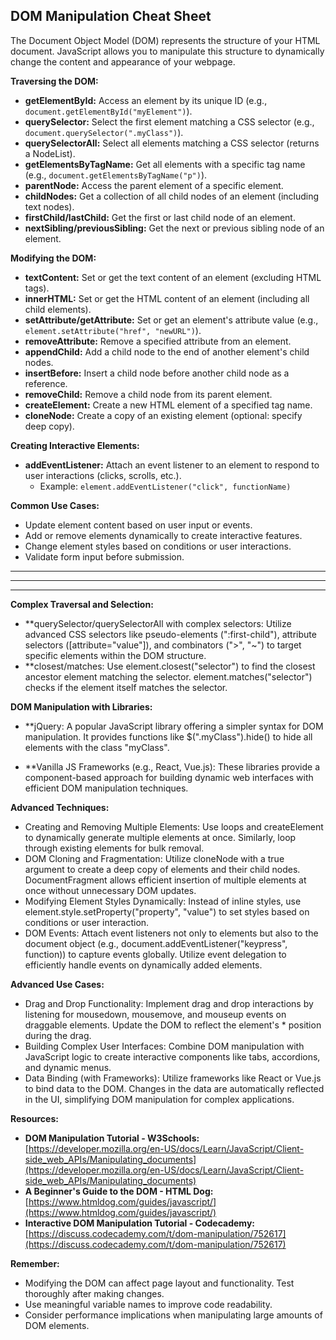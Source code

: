 ## DOM Manipulation Cheat Sheet

The Document Object Model (DOM) represents the structure of your HTML document. JavaScript allows you to manipulate this structure to dynamically change the content and appearance of your webpage.

**Traversing the DOM:**

* **getElementById:** Access an element by its unique ID (e.g., `document.getElementById("myElement")`).
* **querySelector:** Select the first element matching a CSS selector (e.g., `document.querySelector(".myClass")`).
* **querySelectorAll:** Select all elements matching a CSS selector (returns a NodeList).
* **getElementsByTagName:** Get all elements with a specific tag name (e.g., `document.getElementsByTagName("p")`).
* **parentNode:** Access the parent element of a specific element.
* **childNodes:** Get a collection of all child nodes of an element (including text nodes).
* **firstChild/lastChild:** Get the first or last child node of an element.
* **nextSibling/previousSibling:** Get the next or previous sibling node of an element.

**Modifying the DOM:**

* **textContent:** Set or get the text content of an element (excluding HTML tags).
* **innerHTML:** Set or get the HTML content of an element (including all child elements).
* **setAttribute/getAttribute:** Set or get an element's attribute value (e.g., `element.setAttribute("href", "newURL")`).
* **removeAttribute:** Remove a specified attribute from an element.
* **appendChild:** Add a child node to the end of another element's child nodes.
* **insertBefore:** Insert a child node before another child node as a reference.
* **removeChild:** Remove a child node from its parent element.
* **createElement:** Create a new HTML element of a specified tag name.
* **cloneNode:** Create a copy of an existing element (optional: specify deep copy).

**Creating Interactive Elements:**

* **addEventListener:** Attach an event listener to an element to respond to user interactions (clicks, scrolls, etc.). 
  - Example: `element.addEventListener("click", functionName)`

**Common Use Cases:**

* Update element content based on user input or events.
* Add or remove elements dynamically to create interactive features.
* Change element styles based on conditions or user interactions.
* Validate form input before submission.




****************
***************
***********
**Complex Traversal and Selection:**

* **querySelector/querySelectorAll with complex selectors: Utilize advanced CSS selectors like pseudo-elements (":first-child"), attribute selectors ([attribute="value"]), and combinators (">", "~") to target specific elements within the DOM structure.
* **closest/matches: Use element.closest("selector") to find the closest ancestor element matching the selector. element.matches("selector") checks if the element itself matches the selector.

**DOM Manipulation with Libraries:**

* **jQuery: A popular JavaScript library offering a simpler syntax for DOM manipulation. It provides functions like $(".myClass").hide() to hide all elements with the class "myClass".

* **Vanilla JS Frameworks (e.g., React, Vue.js): These libraries provide a component-based approach for building dynamic web interfaces with efficient DOM manipulation techniques.

**Advanced Techniques:**

* Creating and Removing Multiple Elements: Use loops and createElement to dynamically generate multiple elements at once. Similarly, loop through existing elements for bulk removal.
* DOM Cloning and Fragmentation: Utilize cloneNode with a true argument to create a deep copy of elements and their child nodes. DocumentFragment allows efficient insertion of multiple  elements at once without unnecessary DOM updates.
* Modifying Element Styles Dynamically: Instead of inline styles, use element.style.setProperty("property", "value") to set styles based on conditions or user interaction.
* DOM Events: Attach event listeners not only to elements but also to the document object (e.g., document.addEventListener("keypress", function)) to capture events globally. Utilize event delegation to efficiently handle events on dynamically added elements.

**Advanced Use Cases:**

* Drag and Drop Functionality: Implement drag and drop interactions by listening for mousedown, mousemove, and mouseup events on draggable elements. Update the DOM to reflect the element's * position during the drag.
* Building Complex User Interfaces: Combine DOM manipulation with JavaScript logic to create interactive components like tabs, accordions, and dynamic menus.
* Data Binding (with Frameworks): Utilize frameworks like React or Vue.js to bind data to the DOM. Changes in the data are automatically reflected in the UI, simplifying DOM manipulation for complex applications.



**Resources:**

* **DOM Manipulation Tutorial - W3Schools:** [https://developer.mozilla.org/en-US/docs/Learn/JavaScript/Client-side_web_APIs/Manipulating_documents](https://developer.mozilla.org/en-US/docs/Learn/JavaScript/Client-side_web_APIs/Manipulating_documents)
* **A Beginner's Guide to the DOM - HTML Dog:** [https://www.htmldog.com/guides/javascript/](https://www.htmldog.com/guides/javascript/)
* **Interactive DOM Manipulation Tutorial - Codecademy:** [https://discuss.codecademy.com/t/dom-manipulation/752617](https://discuss.codecademy.com/t/dom-manipulation/752617) 

**Remember:**

* Modifying the DOM can affect page layout and functionality. Test thoroughly after making changes.
* Use meaningful variable names to improve code readability.
* Consider performance implications when manipulating large amounts of DOM elements. 